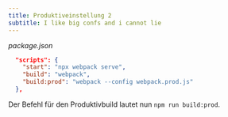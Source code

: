 ```yaml
---
title: Produktiveinstellung 2
subtitle: I like big confs and i cannot lie
---
```


_package.json_

```json lines
  "scripts": {
    "start": "npx webpack serve",
    "build": "webpack",
    "build:prod": "webpack --config webpack.prod.js"
  },
```

Der Befehl für den Produktivbuild lautet nun `npm run build:prod`.
